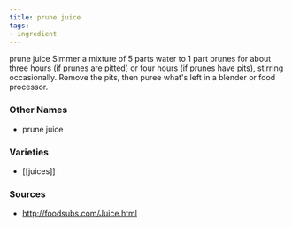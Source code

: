 ```yaml
---
title: prune juice
tags:
- ingredient
---
```

prune juice Simmer a mixture of 5 parts water to 1 part prunes for about three hours (if prunes are pitted) or four hours (if prunes have pits), stirring occasionally. Remove the pits, then puree what's left in a blender or food processor.

### Other Names

* prune juice

### Varieties

* [[juices]]

### Sources
* http://foodsubs.com/Juice.html
